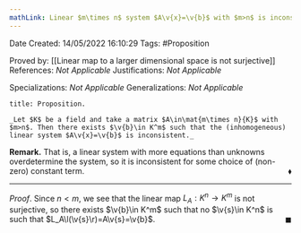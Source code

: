 ```yaml
---
mathLink: Linear $m\times n$ system $A\v{x}=\v{b}$ with $m>n$ is inconsistent for some $\v{b}\in K^m$
---
```


<div class="topSpace"></div>

Date Created: 14/05/2022 16:10:29
Tags: #Proposition

Proved by: [[Linear map to a larger dimensional space is not surjective]]
References: _Not Applicable_
Justifications: _Not Applicable_

Specializations: _Not Applicable_
Generalizations: _Not Applicable_

``` ad-Proposition
title: Proposition.

_Let $K$ be a field and take a matrix $A\in\mat{m\times n}{K}$ with $m>n$. Then there exists $\v{b}\in K^m$ such that the (inhomogeneous) linear system $A\v{x}=\v{b}$ is inconsistent._

```

**Remark.** That is, a linear system with more equations than unknowns overdetermine the system, so it is inconsistent for some choice of (non-zero) constant term.<span style="float:right;">$\blacklozenge$</span>

---

_Proof_. Since $n<m$, we see that the linear map $L_A:K^n\to K^m$ is not surjective, so there exists $\v{b}\in K^m$ such that no $\v{s}\in K^n$ is such that $L_A\l(\v{s}\r)=A\v{s}=\v{b}$.<span style="float:right;">$\blacksquare$</span>
